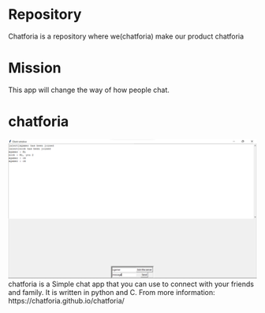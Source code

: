 # Repository
<p>Chatforia is a repository where we(chatforia) make our product chatforia</p>

# Mission
<p>This app will change the way of how people chat.</p>

# chatforia
<img src="readmefiles/img/s1.png">
chatforia is a Simple chat app that you can use to connect with your friends and family. It is written in python and C. 
From more information: https://chatforia.github.io/chatforia/

